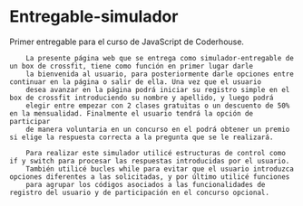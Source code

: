 # Entregable-simulador
Primer entregable para el curso de JavaScript de Coderhouse.

        La presente página web que se entrega como simulador-entregable de un box de crossfit, tiene como función en primer lugar darle 
        la bienvenida al usuario, para posteriormente darle opciones entre continuar en la página o salir de ella. Una vez que el usuario 
        desea avanzar en la página podrá iniciar su registro simple en el box de crossfit introduciendo su nombre y apellido, y luego podrá 
        elegir entre empezar con 2 clases gratuitas o un descuento de 50% en la mensualidad. Finalmente el usuario tendrá la opción de participar 
        de manera voluntaria en un concurso en el podrá obtener un premio si elige la respuesta correcta a la pregunta que se le realizará.
        
        Para realizar este simulador utilicé estructuras de control como if y switch para procesar las respuestas introducidas por el usuario. 
        También utilicé bucles while para evitar que el usuario introduzca opciones diferentes a las solicitadas, y por último utilicé funciones 
        para agrupar los códigos asociados a las funcionalidades de registro del usuario y de participación en el concurso opcional.
